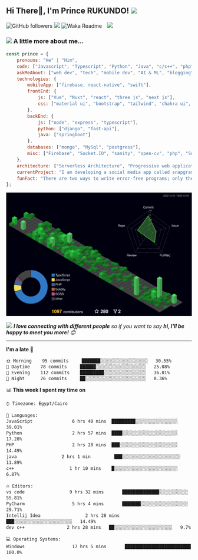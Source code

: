 <h2>Hi There👋, I'm Prince RUKUNDO! <img src="https://media.giphy.com/media/12oufCB0MyZ1Go/giphy.gif" width="50"></h2>
<img align='right' src="https://media.giphy.com/media/M9gbBd9nbDrOTu1Mqx/giphy.gif" width="230">
<!-- <p><em>Software Engineer at <a href="http://www.cleartax.in">ClearTax</a><img src="https://media.giphy.com/media/WUlplcMpOCEmTGBtBW/giphy.gif" width="30"> 
</em></p> -->

![GitHub followers](https://img.shields.io/github/followers/rukundo-prince?label=Follow&style=social)
![](https://visitor-badge.glitch.me/badge?page_id=anmol098.anmol098)
![Waka Readme](https://github.com/anmol098/anmol098/workflows/Waka%20Readme/badge.svg)


### <img src="https://media.giphy.com/media/VgCDAzcKvsR6OM0uWg/giphy.gif" width="50"> A little more about me...  

```javascript
const prince = {
    pronouns: "He" | "Him",
    code: ["Javascript", "Typescript", "Python", "Java", "c/c++", "php"],
    askMeAbout: ["web dev", "tech", "mobile dev", "AI & ML", "blogging"],
    technologies: {
        mobileApp: ["firebase, react-native", "swift"],
        frontEnd: {
            js: ["Vue", "Nuxt", "react", "three js", "next js"],
            css: ["material ui", "bootstrap", "tailwind", "chakra ui", "daisy ui"]
        },
        backEnd: {
            js: ["node", "express", "typescript"],
            python: ["django", "fast-api"],
            java: ["springboot"]
        },
        databases: ["mongo", "MySql", "postgress"],
        misc: ["Firebase", "Socket.IO", "sanity", "open-cv", "php", "SuiteApp", "Appwrite"]
    },
    architecture: ["Serverless Architecture", "Progressive web applications", "Single page applications"],
    currentProject: "I am developing a social media app called snapgram, somehow like instagram",
    funFact: "There are two ways to write error-free programs; only the third one works"
};
```

<img src="./profile-3d-contrib/profile-night-green.svg"/>

<img src="https://media.giphy.com/media/LnQjpWaON8nhr21vNW/giphy.gif" width="60"> <em><b>I love connecting with different people</b> so if you want to say <b>hi, I'll be happy to meet you more!</b> 😊</em>

---
<!--START_SECTION:waka-->
**I'm a late 🐤** 

```text
🌞 Morning    95 commits     ███████░░░░░░░░░░░░░░░░░░   30.55% 
🌆 Daytime    78 commits     ██████░░░░░░░░░░░░░░░░░░░   25.08% 
🌃 Evening    112 commits    █████████░░░░░░░░░░░░░░░░   36.01% 
🌙 Night      26 commits     ██░░░░░░░░░░░░░░░░░░░░░░░   8.36%

```


📊 **This week I spent my time on** 

```text
⌚︎ Timezone: Egypt/Cairo

💬 Languages: 
JavaScript               6 hrs 40 mins  █████████░░░░░░░░░░░░░░░░   39.01% 
Python                   2 hrs 57 mins  ████░░░░░░░░░░░░░░░░░░░░░   17.28% 
PHP                      2 hrs 28 mins  ███░░░░░░░░░░░░░░░░░░░░░░   14.49% 
java                 2 hrs 1 min         ███░░░░░░░░░░░░░░░░░░░░░░   11.89% 
c++                     1 hr 10 mins    █░░░░░░░░░░░░░░░░░░░░░░░░   6.87%

🔥 Editors: 
vs code                 9 hrs 32 mins       ██████████████░░░░░░░░░░░   55.81% 
PyCharm                  5 hrs 4 mins       ███████░░░░░░░░░░░░░░░░░░   29.71% 
Intellij Idea                 2 hrs 28 mins       ███░░░░░░░░░░░░░░░░░░░░░░   14.49%
dev c++                2 hrs 28 mins   ██░░░░░░░░░░░░░░░░░░░░░░   9.7%

💻 Operating Systems: 
Windows                  17 hrs 5 mins       █████████████████████████   100.0%

```
<!--END_SECTION:waka-->

